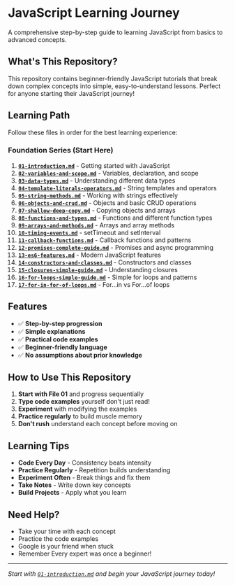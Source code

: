 # JavaScript Learning Journey

A comprehensive step-by-step guide to learning JavaScript from basics to advanced concepts.

## What's This Repository?

This repository contains beginner-friendly JavaScript tutorials that break down complex concepts into simple, easy-to-understand lessons. Perfect for anyone starting their JavaScript journey!

## Learning Path

Follow these files in order for the best learning experience:

### Foundation Series (Start Here)

1. **[`01-introduction.md`](01-introduction.md)** - Getting started with JavaScript
2. **[`02-variables-and-scope.md`](02-variables-and-scope.md)** - Variables, declaration, and scope
3. **[`03-data-types.md`](03-data-types.md)** - Understanding different data types
4. **[`04-template-literals-operators.md`](04-template-literals-operators.md)** - String templates and operators
5. **[`05-string-methods.md`](05-string-methods.md)** - Working with strings effectively
6. **[`06-objects-and-crud.md`](06-objects-and-crud.md)** - Objects and basic CRUD operations
7. **[`07-shallow-deep-copy.md`](07-shallow-deep-copy.md)** - Copying objects and arrays
8. **[`08-functions-and-types.md`](08-functions-and-types.md)** - Functions and different function types
9. **[`09-arrays-and-methods.md`](09-arrays-and-methods.md)** - Arrays and array methods
10. **[`10-timing-events.md`](10-timing-events.md)** - setTimeout and setInterval
11. **[`11-callback-functions.md`](11-callback-functions.md)** - Callback functions and patterns
12. **[`12-promises-complete-guide.md`](12-promises-complete-guide.md)** - Promises and async programming
13. **[`13-es6-features.md`](13-es6-features.md)** - Modern JavaScript features
14. **[`14-constructors-and-classes.md`](14-constructors-and-classes.md)** - Constructors and classes
15. **[`15-closures-simple-guide.md`](15-closures-simple-guide.md)** - Understanding closures
16. **[`16-for-loops-simple-guide.md`](16-for-loops-simple-guide.md)** - Simple for loops and patterns
17. **[`17-for-in-for-of-loops.md`](17-for-in-for-of-loops.md)** - For...in vs For...of loops


## Features

- ✅ **Step-by-step progression**
- ✅ **Simple explanations**
- ✅ **Practical code examples**
- ✅ **Beginner-friendly language**
- ✅ **No assumptions about prior knowledge**

## How to Use This Repository

1. **Start with File 01** and progress sequentially
2. **Type code examples** yourself don't just read!
3. **Experiment** with modifying the examples
4. **Practice regularly** to build muscle memory
5. **Don't rush** understand each concept before moving on

## Learning Tips

- **Code Every Day** - Consistency beats intensity
- **Practice Regularly** - Repetition builds understanding
- **Experiment Often** - Break things and fix them
- **Take Notes** - Write down key concepts
- **Build Projects** - Apply what you learn


## Need Help?

- Take your time with each concept
- Practice the code examples
- Google is your friend when stuck
- Remember Every expert was once a beginner!



---
*Start with [`01-introduction.md`](01-introduction.md) and begin your JavaScript journey today!*
